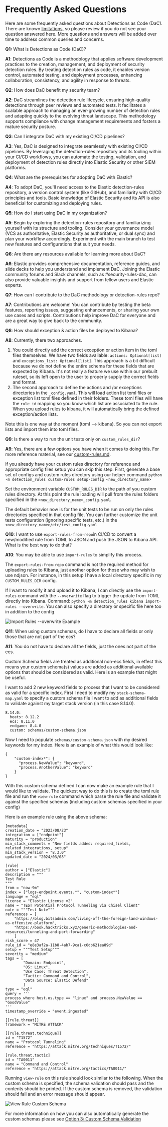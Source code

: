 # Frequently Asked Questions

Here are some frequently asked questions about Detections as Code (DaC). There are known [limitations](./known_limitations.md), so please review if you do not see your question answered here. More questions and answers will be added over time to address common queries and concerns.

**Q1:** What is Detections as Code (DaC)?

**A1**: Detections as Code is a methodology that applies software development practices to the creation, management, and deployment of security detection rules. By treating detection rules as code, it enables version control, automated testing, and deployment processes, enhancing collaboration, consistency, and agility in response to threats.

**Q2**: How does DaC benefit my security team?

**A2**: DaC streamlines the detection rule lifecycle, ensuring high-quality detections through peer reviews and automated tests. It facilitates a scalable approach to managing an ever-growing number of detection rules and adapting quickly to the evolving threat landscape. This methodology supports compliance with change management requirements and fosters a mature security posture.

**Q3**: Can I integrate DaC with my existing CI/CD pipelines?

**A3**: Yes, DaC is designed to integrate seamlessly with existing CI/CD pipelines. By leveraging the detection-rules repository and its tooling within your CI/CD workflows, you can automate the testing, validation, and deployment of detection rules directly into Elastic Security or other SIEM platforms.

**Q4**: What are the prerequisites for adopting DaC with Elastic?

**A4**: To adopt DaC, you'll need access to the Elastic detection-rules repository, a version control system (like GitHub), and familiarity with CI/CD principles and tools. Basic knowledge of Elastic Security and its API is also beneficial for customizing and deploying rules.

**Q5**: How do I start using DaC in my organization?

**A5**: Begin by exploring the detection-rules repository and familiarizing yourself with its structure and tooling. Consider your governance model (VCS as authoritative, Elastic Security as authoritative, or dual sync) and plan your workflow accordingly. Experiment with the main branch to test new features and configurations that suit your needs.

**Q6**: Are there any resources available for learning more about DaC?

**A6**: Elastic provides comprehensive documentation, reference guides, and slide decks to help you understand and implement DaC. Joining the Elastic community forums and Slack channels, such as #security-rules-dac, can also provide valuable insights and support from fellow users and Elastic experts.

**Q7**: How can I contribute to the DaC methodology or detection-rules repo?

**A7**: Contributions are welcome! You can contribute by testing the beta features, reporting issues, suggesting enhancements, or sharing your own use cases and scripts. Contributions help improve DaC for everyone and are a great way to give back to the community.

**Q8**: How should exception & action files be deployed to Kibana?

**A8**: Currently, there two approaches.

1. You could directly add the correct exception or action item in the toml files themselves. We have two fields available: `actions: Optional[list]` and `exceptions_list: Optional[list]`. This approach is a bit difficult because we do not define the entire schema for these fields that are expected by Kibana. It's not really a feature we use within our prebuilt ruleset, so its left open to the user to properly supply the correct fields and format.
2. The second approach to define the actions and /or exceptions directories in the `_config.yaml`. This will load action list toml files or exception list toml files defined in their folders. These toml files will have the `rule id`  mapping so you know which list are associated to the rule. When you upload rules to kibana, it will automatically bring the defined exception/action lists.

Note this is one way at the moment (toml --> kibana). So you can not export lists and import them into toml files.


**Q9**: Is there a way to run the unit tests only on `custom_rules_dir`?

**A9**: Yes, there are a few options you have when it comes to doing this. For more reference material, see our [custom-rules.md](https://github.com/elastic/detection-rules/blob/main/docs/custom-rules.md).

If you already have your custom rules directory for reference and appropriate config files setup you can skip this step.
First, generate a base set of configs and custom rules directory using our helper command
`python -m detection_rules custom-rules setup-config <new_directory_name>`

Set the environment variable `CUSTOM_RULES_DIR` to the path of you custom rules directory. At this point the rule loading will pull from the rules folders specified in the `<new_directory_name>_config.yaml`.

The default behavior now is for the unit tests to be run on only the rules directories specified in that config file.
You can further customize the unit tests configuration (ignoring specific tests, etc.) in the `<new_directory_name>/etc/test_config.yaml`


**Q10**: I want to use `export-rules-from-repo`in CI/CD to convert a new/modified rule from TOML to JSON and push the JSON to Kibana API. What is the best way to do that?

**A10**: You may be able to use `import-rules` to simplify this process.

The `export-rules-from-repo` command is not the required method for uploading rules to Kibana, just another option for those who may wish to use ndjson.
For instance, in this setup I have a local directory specific in my `CUSTOM_RULES_DIR` config.

If I want to modify it and upload it to Kibana, I can directly use the `import-rules` command with the `--overwrite` flag to trigger the update from TOML directly into Kibana.
Command: `python -m detection_rules kibana import-rules --overwrite`. You can also specify a directory or specific file here too in addition to the config.

 <img src="_static/rule_update_example.gif"  alt="Import Rules --overwrite Example" id="figure4"/>


**Q11**: When using custom schemas, do I have to declare all fields or only those that are not part of the ecs?

**A11**: You do not have to declare all the fields, just the ones not part of the ecs.

Custom Schema fields are treated as additional non-ecs fields, in effect this means your custom schema(s) values are added as additional available options that should be considered as valid. Here is an example that might be useful.

I want to add 2 new keyword fields to process that I want to be considered as valid for a specific index. First I need to modify my `stack-schema-map.yaml` to specify a custom schema file I want to add as additional fields to validate against my target stack version (in this case 8.14.0).

```
8.14.0:
  beats: 8.12.2
  ecs: 8.11.0
  endgame: 8.4.0
  custom: schemas/custom-schema.json
```

Now I need to populate `schemas/custom-schema.json` with my desired keywords for my index. Here is an example of what this would look like:

```
{
    "custom-index*": {
      "process.NewValue": "keyword",
      "process.AnotherValue": "keyword"
    }
}
```

With this custom schema defined I can now make an example rule that I would like to validate. The quickest way to do this is to create the toml rule file and run the `view-rule` command which parse the rule file and validate it against the specified schemas (including custom schemas specified in your config)

Here is an example rule using the above schema:
```
[metadata]
creation_date = "2023/08/23"
integration = ["endpoint"]
maturity = "production"
min_stack_comments = "New fields added: required_fields, related_integrations, setup"
min_stack_version = "8.3.0"
updated_date = "2024/03/08"

[rule]
author = ["Elastic"]
description = """
Test Rule
"""
from = "now-9m"
index = ["logs-endpoint.events.*", "custom-index*"]
language = "eql"
license = "Elastic License v2"
name = "TEST Potential Protocol Tunneling via Chisel Client"
note = """Test Note"""
references = [
    "https://blog.bitsadmin.com/living-off-the-foreign-land-windows-as-offensive-platform",
    "https://book.hacktricks.xyz/generic-methodologies-and-resources/tunneling-and-port-forwarding"
    ]
risk_score = 47
rule_id = "e8e3af2a-11b8-4ab7-9ca1-c6db621ea89d"
setup = """Test Setup"""
severity = "medium"
tags = [
        "Domain: Endpoint",
        "OS: Linux",
        "Use Case: Threat Detection",
        "Tactic: Command and Control",
        "Data Source: Elastic Defend"
        ]
type = "eql"
query = '''
process where host.os.type == "linux" and process.NewValue == "GoodValue"
'''
timestamp_override = "event.ingested"

[[rule.threat]]
framework = "MITRE ATT&CK"

[[rule.threat.technique]]
id = "T1572"
name = "Protocol Tunneling"
reference = "https://attack.mitre.org/techniques/T1572/"

[rule.threat.tactic]
id = "TA0011"
name = "Command and Control"
reference = "https://attack.mitre.org/tactics/TA0011/"
```

Running `view-rule` on this rule should look similar to the following. When the custom schema is specified, the schema validation should pass and the contents should be printed. If the custom schema is removed, the validation should fail and an error message should appear.

 <img src="_static/byos_test.gif"  alt="View Rule Custom Schema" id="figure5"/>


For more information on how you can also automatically generate the custom schemas please see [Option 3: Custom Schema Validation](https://dac-reference.readthedocs.io/en/latest/internals_of_the_detection_rules_repo.html#option-3-custom-schema-validation)